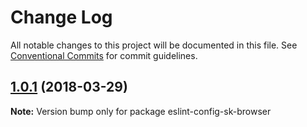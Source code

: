 # Change Log

All notable changes to this project will be documented in this file.
See [Conventional Commits](https://conventionalcommits.org) for commit guidelines.

<a name="1.0.1"></a>
## [1.0.1](https://github.com/soenkekluth/eslint-configs/compare/v1.0.0...v1.0.1) (2018-03-29)




**Note:** Version bump only for package eslint-config-sk-browser
